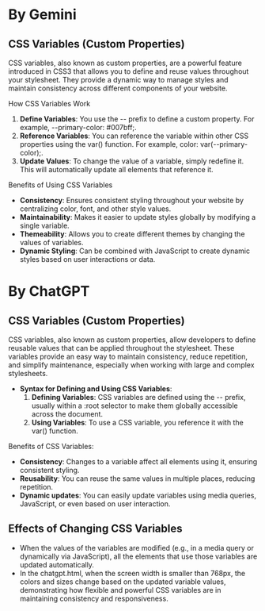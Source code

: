 # By Gemini 

## CSS Variables (Custom Properties)

CSS variables, also known as custom properties, are a powerful feature introduced in CSS3 that allows you to define and reuse values throughout your stylesheet. They provide a dynamic way to manage styles and maintain consistency across different components of your website.

How CSS Variables Work
1. **Define Variables**: You use the -- prefix to define a custom property. For example, --primary-color: #007bff;.
2. **Reference Variables**: You can reference the variable within other CSS properties using the var() function. For example, color: var(--primary-color);.
3. **Update Values**: To change the value of a variable, simply redefine it. This will automatically update all elements that reference it.

Benefits of Using CSS Variables
- **Consistency**: Ensures consistent styling throughout your website by centralizing color, font, and other style values.
- **Maintainability**: Makes it easier to update styles globally by modifying a single variable.
- **Themeability**: Allows you to create different themes by changing the values of variables.
- **Dynamic Styling**: Can be combined with JavaScript to create dynamic styles based on user interactions or data.

# By ChatGPT

## CSS Variables (Custom Properties)

CSS variables, also known as custom properties, allow developers to define reusable values that can be applied throughout the stylesheet. These variables provide an easy way to maintain consistency, reduce repetition, and simplify maintenance, especially when working with large and complex stylesheets.

- **Syntax for Defining and Using CSS Variables**:
    1. **Defining Variables**: CSS variables are defined using the -- prefix, usually within a :root selector to make them globally accessible across the document.
    2. **Using Variables**: To use a CSS variable, you reference it with the var() function.

Benefits of CSS Variables:
- **Consistency**: Changes to a variable affect all elements using it, ensuring consistent styling.
- **Reusability**: You can reuse the same values in multiple places, reducing repetition.
- **Dynamic updates**: You can easily update variables using media queries, JavaScript, or even based on user interaction.

## Effects of Changing CSS Variables

- When the values of the variables are modified (e.g., in a media query or dynamically via JavaScript), all the elements that use those variables are updated automatically.
- In the chatgpt.html, when the screen width is smaller than 768px, the colors and sizes change based on the updated variable values, demonstrating how flexible and powerful CSS variables are in maintaining consistency and responsiveness.